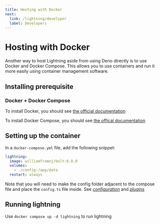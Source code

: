 ```yaml
---
title: Hosting with Docker
next:
  link: /lightning/developer
  label: Developers
---
```


# Hosting with Docker

Another way to host Lightning aside from using Deno directly is to use Docker
and Docker Compose. This allows you to use containers and run it more easily
using container management software.

## Installing prerequisite

### Docker + Docker Compose

To install Docker, you should see
[the official documentation](https://docs.docker.com/engine/install/)

To install Docker Compose, you should see
[the offical documentation](https://docs.docker.com/compose/install/)

## Setting up the container

In a `docker-compose.yml` file, add the following snippet:

```yml
lightning:
  image: williamfromnj/bolt:0.8.0
  volumes:
    - ./config:/app/data
  restart: always
```

Note that you will need to make the config folder adjacent to the compose file and place the `config.ts` file inside. See [_configuration_](../configuration) and [_plugins_](../plugins)

## Running lightning

Use `docker compose up -d lightning` to run lightning
